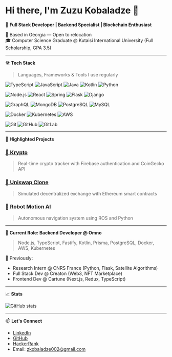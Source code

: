 # Hi there, I'm Zuzu Kobaladze 👋

🎯 **Full Stack Developer | Backend Specialist | Blockchain Enthusiast**

📍 Based in Georgia — Open to relocation  
🎓 Computer Science Graduate @ Kutaisi International University (Full Scholarship, GPA 3.5)

---

🛠️ **Tech Stack**
> Languages, Frameworks & Tools I use regularly

![TypeScript](https://img.shields.io/badge/TypeScript-%23007ACC.svg?style=flat&logo=typescript&logoColor=white)
![JavaScript](https://img.shields.io/badge/JavaScript-%23F7DF1E.svg?style=flat&logo=javascript&logoColor=black)
![Java](https://img.shields.io/badge/Java-%23ED8B00.svg?style=flat&logo=java&logoColor=white)
![Kotlin](https://img.shields.io/badge/Kotlin-%230095D5.svg?style=flat&logo=kotlin&logoColor=white)
![Python](https://img.shields.io/badge/Python-%2314354C.svg?style=flat&logo=python&logoColor=white)

![Node.js](https://img.shields.io/badge/Node.js-%23339933.svg?style=flat&logo=node.js&logoColor=white)
![React](https://img.shields.io/badge/React-%2320232a.svg?style=flat&logo=react&logoColor=%2361DAFB)
![Spring](https://img.shields.io/badge/Spring-%236DB33F.svg?style=flat&logo=spring&logoColor=white)
![Flask](https://img.shields.io/badge/Flask-%23000.svg?style=flat&logo=flask&logoColor=white)
![Django](https://img.shields.io/badge/Django-%23092E20.svg?style=flat&logo=django&logoColor=white)

![GraphQL](https://img.shields.io/badge/GraphQL-%23E10098.svg?style=flat&logo=graphql&logoColor=white)
![MongoDB](https://img.shields.io/badge/MongoDB-%234ea94b.svg?style=flat&logo=mongodb&logoColor=white)
![PostgreSQL](https://img.shields.io/badge/PostgreSQL-%23316192.svg?style=flat&logo=postgresql&logoColor=white)
![MySQL](https://img.shields.io/badge/MySQL-%234479A1.svg?style=flat&logo=mysql&logoColor=white)

![Docker](https://img.shields.io/badge/Docker-%230db7ed.svg?style=flat&logo=docker&logoColor=white)
![Kubernetes](https://img.shields.io/badge/Kubernetes-%23326ce5.svg?style=flat&logo=kubernetes&logoColor=white)
![AWS](https://img.shields.io/badge/AWS-%23FF9900.svg?style=flat&logo=amazon-aws&logoColor=white)

![Git](https://img.shields.io/badge/Git-%23F05032.svg?style=flat&logo=git&logoColor=white)
![GitHub](https://img.shields.io/badge/GitHub-%23181717.svg?style=flat&logo=github&logoColor=white)
![GitLab](https://img.shields.io/badge/GitLab-%23FC6D26.svg?style=flat&logo=gitlab&logoColor=white)

---

🚀 **Highlighted Projects**

### [💸 Krypto](https://krypto-change.netlify.app/)
> Real-time crypto tracker with Firebase authentication and CoinGecko API

### [🔁 Uniswap Clone](https://uniclone2.netlify.app/)
> Simulated decentralized exchange with Ethereum smart contracts

### [🤖 Robot Motion AI](https://github.com/zuzukobaladze/gedi_on_steroids)
> Autonomous navigation system using ROS and Python

---

🧠 **Current Role: Backend Developer @ Omno**
> Node.js, TypeScript, Fastify, Kotlin, Prisma, PostgreSQL, Docker, AWS, Kubernetes

🧪 Previously:  
- Research Intern @ CNRS France (Python, Flask, Satellite Algorithms)  
- Full Stack Dev @ Creaton (Web3, NFT Marketplace)  
- Frontend Dev @ Cartune (Next.js, Redux, TypeScript)

---

📈 **Stats**

![GitHub stats](https://github-readme-stats.vercel.app/api?username=zuzukobaladze&show_icons=true&theme=radical)

---

📫 **Let's Connect**
- [LinkedIn](https://www.linkedin.com/in/zurab-kobaladze-491b3b1bb)
- [GitHub](https://github.com/zuzukobaladze)
- [HackerRank](https://www.hackerrank.com/profile/zkobaladze002)
- Email: zkobaladze002@gmail.com
